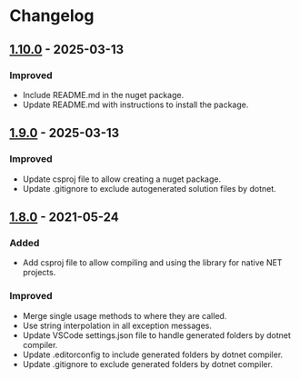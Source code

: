 
# Changelog

## [1.10.0] - 2025-03-13

### Improved

- Include README.md in the nuget package.
- Update README.md with instructions to install the package.

## [1.9.0] - 2025-03-13

### Improved

- Update csproj file to allow creating a nuget package.
- Update .gitignore to exclude autogenerated solution files by dotnet.

## [1.8.0] - 2021-05-24

### Added

- Add csproj file to allow compiling and using the library for native NET projects.

### Improved

- Merge single usage methods to where they are called.
- Use string interpolation in all exception messages.
- Update VSCode settings.json file to handle generated folders by dotnet compiler.
- Update .editorconfig to include generated folders by dotnet compiler.
- Update .gitignore to exclude generated folders by dotnet compiler.

[1.10.0]: https://github.com/JuDelCo/CoreECS/compare/v1.9.0...v1.10.0
[1.9.0]: https://github.com/JuDelCo/CoreECS/compare/v1.8.0...v1.9.0
[1.8.0]: https://github.com/JuDelCo/CoreECS/compare/v1.7.0...v1.8.0
